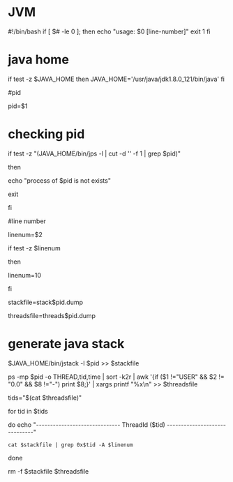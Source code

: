 # JVM

#!/bin/bash
if [ $# -le 0 ]; then
    echo "usage: $0 <pid> [line-number]"
    exit 1
fi

# java home
if test -z $JAVA_HOME 
then
    JAVA_HOME='/usr/java/jdk1.8.0_121/bin/java'
fi

#pid

pid=$1

# checking pid

if test -z "$($JAVA_HOME/bin/jps -l | cut -d '' -f 1 | grep $pid)"

then

echo "process of $pid is not exists"

exit

fi


#line number

linenum=$2

if test -z $linenum

then

   linenum=10

fi

stackfile=stack$pid.dump

threadsfile=threads$pid.dump


# generate java stack

$JAVA_HOME/bin/jstack -l $pid >> $stackfile

ps -mp $pid -o THREAD,tid,time | sort -k2r | awk '{if ($1 !="USER" && $2 != "0.0" && $8 !="-") print $8;}' | xargs printf "%x\n" >> 
$threadsfile

tids="$(cat $threadsfile)"

for tid in $tids

do
    echo "------------------------------ ThreadId ($tid) ------------------------------"

    cat $stackfile | grep 0x$tid -A $linenum

done

rm -f $stackfile $threadsfile

